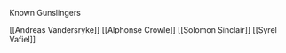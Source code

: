 Known Gunslingers

[[Andreas Vandersryke]]
[[Alphonse Crowle]]
[[Solomon Sinclair]]
[[Syrel Vafiel]]
